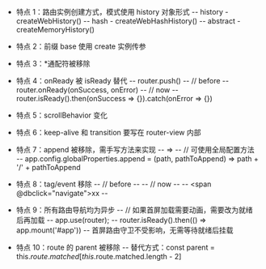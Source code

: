 - 特点 1：路由实例创建方式，模式使用 history 对象形式
  -- history - createWebHistory()
  -- hash - createWebHashHistory()
  -- abstract - createMemoryHistory()

- 特点 2：前缀 base 使用 create 实例传参

- 特点 3：\*通配符被移除

- 特点 4：onReady 被 isReady 替代
  -- router.push()
  -- // before
  -- router.onReady(onSuccess, onError)
  -- // now
  -- router.isReady().then(onSuccess => {}).catch(onError => {})

- 特点 5：scrollBehavior 变化

- 特点 6：keep-alive 和 transition 要写在 router-view 内部

- 特点 7：append 被移除，需手写方法来实现
  -- <router-link to="childpath" append></router-link> => <router-link :to="append($route.path, 'childpath')"></router-link>
  -- // 可使用全局配置方法
  -- app.config.globalProperties.append = (path, pathToAppend) => path + '/' + pathToAppend

- 特点 8：tag/event 移除
  -- // before
  -- <router-link to="/xx" tag="span" event="dbclick"></router-link>
  -- // now
  -- <router-link to="/xx" custom v-slot="{navigate}">
  -- <span @dbclick="navigate">xx</span>
  -- </router-link>

- 特点 9：所有路由导航均为异步
  -- // 如果首屏加载需要动画，需要改为就绪后再加载
  -- app.use(router);
  -- router.isReady().then(() => app.mount('#app'))
  -- 首屏路由守卫不受影响，无需等待就绪后挂载

- 特点 10：route 的 parent 被移除
  -- 替代方式：const parent = this.$route.matched[this.$route.matched.length - 2]

